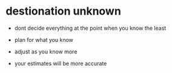 # destionation unknown

- dont decide everything at the point when you know the least

- plan for what you know

- adjust as you know more

- your estimates will be more accurate
